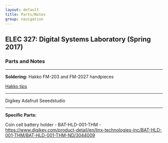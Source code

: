 ```yaml
---
layout: default
title: Parts/Notes
group: navigation
---
```


## ELEC 327: Digital Systems Laboratory (Spring 2017)

### Parts and Notes

***

**Soldering:**
Hakko FM-203 and FM-2027 handpieces

[Hakko tips](http://www.hakko.com/english/products/hakko_fm2027_2028_tips.html#t15)

---

Digikey
Adafruit
Seeedstudio

---

**Specific Parts:**

Coin cell battery holder - BAT-HLD-001-THM -
https://www.digikey.com/product-detail/en/linx-technologies-inc/BAT-HLD-001-THM/BAT-HLD-001-THM-ND/3044009

